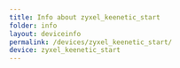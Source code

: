 ```yaml
---
title: Info about zyxel_keenetic_start
folder: info
layout: deviceinfo
permalink: /devices/zyxel_keenetic_start/
device: zyxel_keenetic_start
---
```

